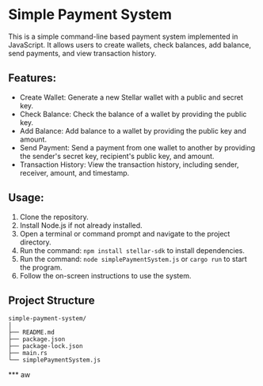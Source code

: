 # Simple Payment System

This is a simple command-line based payment system implemented in JavaScript. It allows users to create wallets, check balances, add balance, send payments, and view transaction history.

## Features:
- Create Wallet: Generate a new Stellar wallet with a public and secret key.
- Check Balance: Check the balance of a wallet by providing the public key.
- Add Balance: Add balance to a wallet by providing the public key and amount.
- Send Payment: Send a payment from one wallet to another by providing the sender's secret key, recipient's public key, and amount.
- Transaction History: View the transaction history, including sender, receiver, amount, and timestamp.

## Usage:
1. Clone the repository.
2. Install Node.js if not already installed.
3. Open a terminal or command prompt and navigate to the project directory.
4. Run the command: `npm install stellar-sdk` to install dependencies.
5. Run the command: `node simplePaymentSystem.js` or `cargo run` to start the program.
6. Follow the on-screen instructions to use the system.

## Project Structure
```
simple-payment-system/
│
├── README.md
├── package.json
├── package-lock.json
├── main.rs
└── simplePaymentSystem.js
```
*** aw
